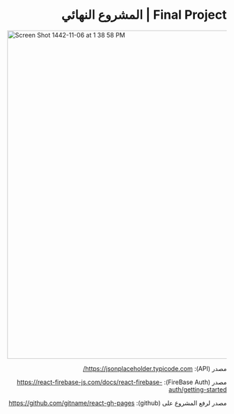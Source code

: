 
<div dir='rtl'>

# Final Project | المشروع النهائي

  
  </div>
  
  
  <img width="755" alt="Screen Shot 1442-11-06 at 1 38 58 PM" src="https://user-images.githubusercontent.com/80157029/122204807-37260c00-cea8-11eb-9472-f7f48bc3ffdf.png">
 

<div dir='rtl'>
  
مصدر (API): https://jsonplaceholder.typicode.com/
  
مصدر (FireBase Auth): https://react-firebase-js.com/docs/react-firebase-auth/getting-started
  
مصدر لرفع المشروع على (github): https://github.com/gitname/react-gh-pages
  
  </div>
